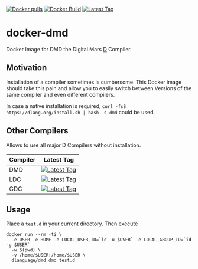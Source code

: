 [![Docker pulls](https://img.shields.io/docker/pulls/dlanguage/dmd.svg)](https://hub.docker.com/r/dlanguage/dmd/)
[![Docker Build](https://img.shields.io/docker/automated/dlanguage/dmd.svg)](https://hub.docker.com/r/dlanguage/dmd/)
[![Latest Tag](https://img.shields.io/github/tag/lindt/docker-dmd.svg)](https://hub.docker.com/r/dlanguage/dmd/)

# docker-dmd

Docker Image for DMD the Digital Mars [D](http://dlang.org) Compiler.

## Motivation

Installation of a compiler sometimes is cumbersome. This Docker image should take this pain and allow you to easily switch between Versions of the same compiler and even different compilers.

In case a native installation is required, `curl -fsS https://dlang.org/install.sh | bash -s dmd` could be used.

## Other Compilers

Allows to use all major D Compilers without installation.

| Compiler | Latest Tag |
| -------- | ---------- |
| DMD      | [![Latest Tag](https://img.shields.io/github/tag/lindt/docker-dmd.svg)](https://hub.docker.com/r/dlanguage/dmd/) |
| LDC      | [![Latest Tag](https://img.shields.io/github/tag/lindt/docker-ldc.svg)](https://hub.docker.com/r/dlanguage/ldc/) |
| GDC      | [![Latest Tag](https://img.shields.io/github/tag/lindt/docker-gdc.svg)](https://hub.docker.com/r/dlanguage/gdc/) |

## Usage

Place a `test.d` in your current directory.
Then execute
```
docker run --rm -ti \
  -e USER -e HOME -e LOCAL_USER_ID=`id -u $USER` -e LOCAL_GROUP_ID=`id -g $USER`
  -w $(pwd) \
  -v /home/$USER:/home/$USER \
  dlanguage/dmd dmd test.d
```
